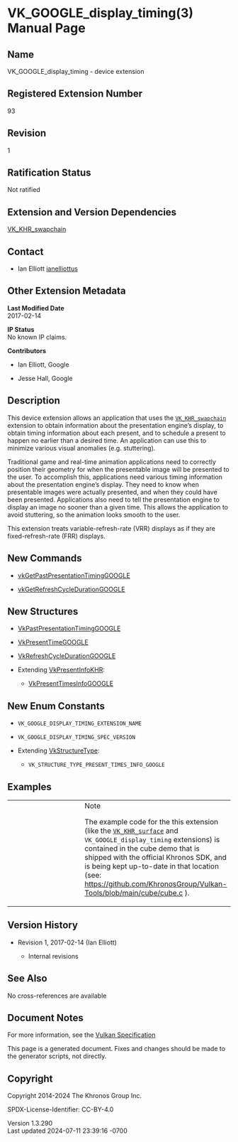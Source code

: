 # VK_GOOGLE_display_timing(3) Manual Page

## Name

VK_GOOGLE_display_timing - device extension



## <a href="#_registered_extension_number" class="anchor"></a>Registered Extension Number

93

## <a href="#_revision" class="anchor"></a>Revision

1

## <a href="#_ratification_status" class="anchor"></a>Ratification Status

Not ratified

## <a href="#_extension_and_version_dependencies" class="anchor"></a>Extension and Version Dependencies

[VK_KHR_swapchain](https://registry.khronos.org/vulkan/specs/1.3-extensions/man/html/VK_KHR_swapchain.html)  

## <a href="#_contact" class="anchor"></a>Contact

- Ian Elliott <a
  href="https://github.com/KhronosGroup/Vulkan-Docs/issues/new?body=%5BVK_GOOGLE_display_timing%5D%20@ianelliottus%0A*Here%20describe%20the%20issue%20or%20question%20you%20have%20about%20the%20VK_GOOGLE_display_timing%20extension*"
  target="_blank" rel="nofollow noopener"><em></em>ianelliottus</a>

## <a href="#_other_extension_metadata" class="anchor"></a>Other Extension Metadata

**Last Modified Date**  
2017-02-14

**IP Status**  
No known IP claims.

**Contributors**  
- Ian Elliott, Google

- Jesse Hall, Google

## <a href="#_description" class="anchor"></a>Description

This device extension allows an application that uses the
[`VK_KHR_swapchain`](https://registry.khronos.org/vulkan/specs/1.3-extensions/man/html/VK_KHR_swapchain.html) extension to obtain
information about the presentation engine’s display, to obtain timing
information about each present, and to schedule a present to happen no
earlier than a desired time. An application can use this to minimize
various visual anomalies (e.g. stuttering).

Traditional game and real-time animation applications need to correctly
position their geometry for when the presentable image will be presented
to the user. To accomplish this, applications need various timing
information about the presentation engine’s display. They need to know
when presentable images were actually presented, and when they could
have been presented. Applications also need to tell the presentation
engine to display an image no sooner than a given time. This allows the
application to avoid stuttering, so the animation looks smooth to the
user.

This extension treats variable-refresh-rate (VRR) displays as if they
are fixed-refresh-rate (FRR) displays.

## <a href="#_new_commands" class="anchor"></a>New Commands

- [vkGetPastPresentationTimingGOOGLE](https://registry.khronos.org/vulkan/specs/1.3-extensions/man/html/vkGetPastPresentationTimingGOOGLE.html)

- [vkGetRefreshCycleDurationGOOGLE](https://registry.khronos.org/vulkan/specs/1.3-extensions/man/html/vkGetRefreshCycleDurationGOOGLE.html)

## <a href="#_new_structures" class="anchor"></a>New Structures

- [VkPastPresentationTimingGOOGLE](https://registry.khronos.org/vulkan/specs/1.3-extensions/man/html/VkPastPresentationTimingGOOGLE.html)

- [VkPresentTimeGOOGLE](https://registry.khronos.org/vulkan/specs/1.3-extensions/man/html/VkPresentTimeGOOGLE.html)

- [VkRefreshCycleDurationGOOGLE](https://registry.khronos.org/vulkan/specs/1.3-extensions/man/html/VkRefreshCycleDurationGOOGLE.html)

- Extending [VkPresentInfoKHR](https://registry.khronos.org/vulkan/specs/1.3-extensions/man/html/VkPresentInfoKHR.html):

  - [VkPresentTimesInfoGOOGLE](https://registry.khronos.org/vulkan/specs/1.3-extensions/man/html/VkPresentTimesInfoGOOGLE.html)

## <a href="#_new_enum_constants" class="anchor"></a>New Enum Constants

- `VK_GOOGLE_DISPLAY_TIMING_EXTENSION_NAME`

- `VK_GOOGLE_DISPLAY_TIMING_SPEC_VERSION`

- Extending [VkStructureType](https://registry.khronos.org/vulkan/specs/1.3-extensions/man/html/VkStructureType.html):

  - `VK_STRUCTURE_TYPE_PRESENT_TIMES_INFO_GOOGLE`

## <a href="#_examples" class="anchor"></a>Examples

<table>
<colgroup>
<col style="width: 50%" />
<col style="width: 50%" />
</colgroup>
<tbody>
<tr>
<td class="icon"><em></em></td>
<td class="content">Note
<p>The example code for the this extension (like the <a
href="VK_KHR_surface.html"><code>VK_KHR_surface</code></a> and
<code>VK_GOOGLE_display_timing</code> extensions) is contained in the
cube demo that is shipped with the official Khronos SDK, and is being
kept up-to-date in that location (see: <a
href="https://github.com/KhronosGroup/Vulkan-Tools/blob/main/cube/cube.c"
class="bare">https://github.com/KhronosGroup/Vulkan-Tools/blob/main/cube/cube.c</a>
).</p></td>
</tr>
</tbody>
</table>

## <a href="#_version_history" class="anchor"></a>Version History

- Revision 1, 2017-02-14 (Ian Elliott)

  - Internal revisions

## <a href="#_see_also" class="anchor"></a>See Also

No cross-references are available

## <a href="#_document_notes" class="anchor"></a>Document Notes

For more information, see the <a
href="https://registry.khronos.org/vulkan/specs/1.3-extensions/html/vkspec.html#VK_GOOGLE_display_timing"
target="_blank" rel="noopener">Vulkan Specification</a>

This page is a generated document. Fixes and changes should be made to
the generator scripts, not directly.

## <a href="#_copyright" class="anchor"></a>Copyright

Copyright 2014-2024 The Khronos Group Inc.

SPDX-License-Identifier: CC-BY-4.0

Version 1.3.290  
Last updated 2024-07-11 23:39:16 -0700
